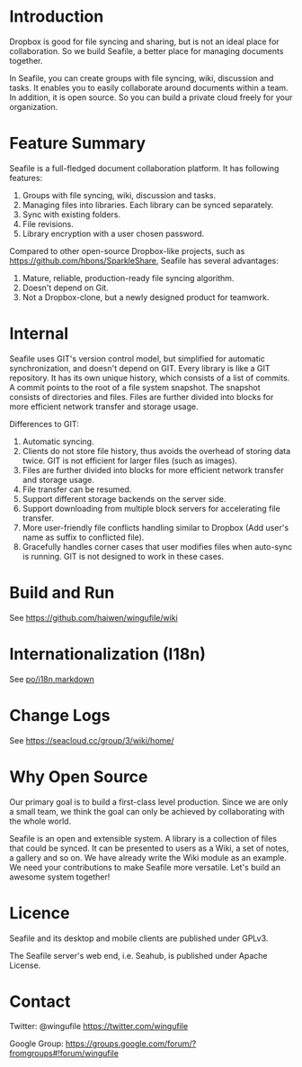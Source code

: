 Introduction
============

Dropbox is good for file syncing and sharing, but is not an ideal place for collaboration. So we build Seafile, a better place for managing documents together. 

In Seafile, you can create groups with file syncing, wiki, discussion and tasks. It enables you to easily collaborate around documents within a team. In addition, it is open source. So you can build a private cloud freely for your organization.

Feature Summary
===============

Seafile is a full-fledged document collaboration platform. It has following features:

1. Groups with file syncing, wiki, discussion and tasks.
2. Managing files into libraries. Each library can be synced separately.
3. Sync with existing folders.
4. File revisions.
5. Library encryption with a user chosen password.

Compared to other open-source Dropbox-like projects, such as
<https://github.com/hbons/SparkleShare>, Seafile has several advantages:

1. Mature, reliable, production-ready file syncing algorithm.
2. Doesn't depend on Git.
3. Not a Dropbox-clone, but a newly designed product for teamwork. 

Internal
========

Seafile uses GIT's version control model, but simplified for automatic
synchronization, and doesn't depend on GIT.
Every library is like a GIT repository. It has
its own unique history, which consists of a list of commits.
A commit points to the root of a file system snapshot. The snapshot consists
of directories and files. Files are further divided into blocks
for more efficient network transfer and storage usage.

Differences to GIT:

1. Automatic syncing.
2. Clients do not store file history, thus avoids the overhead of storing data twice. GIT is not efficient for larger files (such as images).
3. Files are further divided into blocks for more efficient network transfer and storage usage.
4. File transfer can be resumed.
5. Support different storage backends on the server side.
6. Support downloading from multiple block servers for accelerating file transfer.
7. More user-friendly file conflicts handling similar to Dropbox (Add user's name as suffix to conflicted file).
8. Gracefully handles corner cases that user modifies files when auto-sync is running. GIT is not designed to work in these cases.

Build and Run
=============

See <https://github.com/haiwen/wingufile/wiki>

Internationalization (I18n)
==========

See [po/i18n.markdown](https://github.com/haiwen/wingufile/blob/master/po/i18n.markdown)

Change Logs
===========

See <https://seacloud.cc/group/3/wiki/home/>


Why Open Source
===============

Our primary goal is to build a first-class level production. Since we are only a small team, we think the goal can only be achieved by collaborating with the whole world.

Seafile is an open and extensible system. A library is a collection of files that could be synced. It can be presented to users as a Wiki, a set of notes, a gallery and so on. We have already write the Wiki module as an example. We need your contributions to make Seafile more versatile. Let's build an awesome system together!

Licence 
=======

Seafile and its desktop and mobile clients are published under GPLv3.

The Seafile server's web end, i.e. Seahub, is published under Apache License.

Contact
=======

Twitter: @wingufile <https://twitter.com/wingufile>

Google Group: <https://groups.google.com/forum/?fromgroups#!forum/wingufile>
